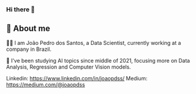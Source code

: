 ### Hi there 👋

## 🚀 About me

🙋‍♂️ I am João Pedro dos Santos, a Data Scientist, currently working at a company in Brazil. 

📖 I've been studying AI topics since middle of 2021, focusing more on Data Analysis, Regression and Computer Vision models.

Linkedin: https://www.linkedin.com/in/joaopdss/
Medium: https://medium.com/@joaopdss

